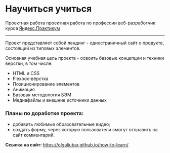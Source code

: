 # Научиться учиться
Проектная работа проектная работа по профессии веб-разработчик курса [Яндекс.Практикум](https://practicum.yandex.ru/web/)

------------------------------------

Проект представляет собой лендинг - одностраничный сайт о продукте, состоящий из типовых элементов.

Основная учебная цель проекта - освоить базовые концепции и техники верстки, в том числе:

* HTML и CSS
* Flexbox-вёрстка
* Позиционирование элементов
* Анимация
* Базовая методология БЭМ
* Медиафайлы и внешние источники данных

### Планы по доработке проекта:

* добавить любимые образовательные видео;
* создать форму, через которую пользователи смогут отправить на сайт комментарий.

**Ссылка на сайт:** https://olgaliubar.github.io/how-to-learn/


